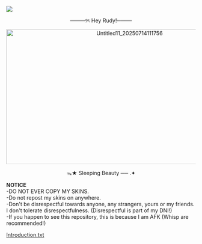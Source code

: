 ![](https://komarev.com/ghpvc/?username=CynFireMint)

<p align="center">────୨ৎ Hey Rudy!────</p>

<p align="center"><img width="640" height="360" alt="Untitled11_20250714111756" src="https://github.com/user-attachments/assets/e0dd5c14-492e-43fc-92da-cdcd0f7d2ee2" /></p>

<p align="center">ᯓ★ Sleeping Beauty ── .✦</p>

**NOTICE**\
-DO NOT EVER COPY MY SKINS.\
-Do not repost my skins on anywhere.\
-Don't be disrespectful towards anyone, any strangers, yours or my friends. I don't tolerate disrespectfulness. (Disrespectful is part of my DNI!)\
-If you happen to see this repository, this is because I am AFK (Whisp are recommended!)

[Introduction.txt](https://github.com/CynFireMint/Introduction-Infro.git)
